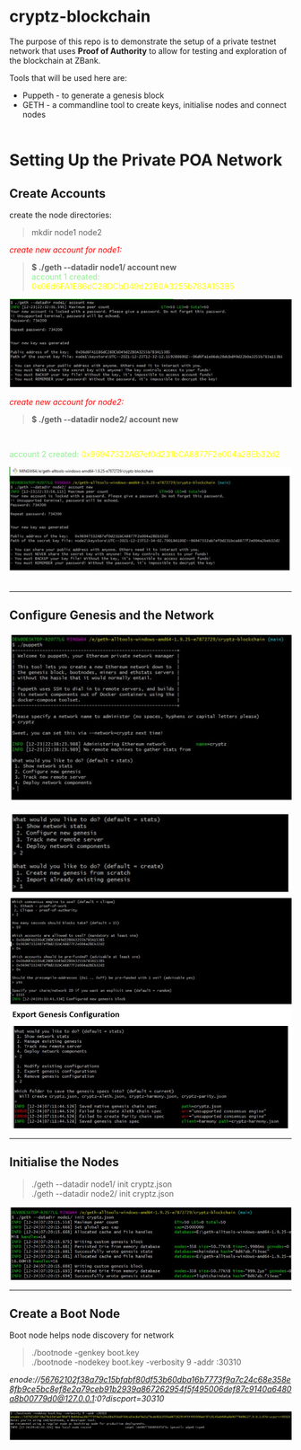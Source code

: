 # cryptz-blockchain

The purpose of this repo is to demonstrate the setup of a private testnet network that uses **Proof of Authority** to allow for testing and exploration of the blockchain at ZBank.

Tools that will be used here are:
- Puppeth - to generate a genesis block
- GETH - a commandline tool to create keys, initialise nodes and connect nodes<br/><br/>

# Setting Up the Private POA Network

## Create Accounts

create the node directories: 
> mkdir node1 node2

<span style="color:red">*create new account for node1:*</span> 
>**$ ./geth --datadir node1/ account new**
<br/><span style="color:lightgreen">account 1 created:</span>  <span style="color:yellow">0x06d6FA1E86dC28DCbD49d22B0A3255b783A153B5</span>

![](./screenshots/sc001.jpg)


<span style="color:red">*create new account for node2:*</span> 
>**$ ./geth --datadir node2/ account new**
<br>

<span style="color:lightgreen">account 2 created:</span>  <span style="color:yellow">0x96947332AB7ef0d231bCA8877F2e004a2BEb32d2</span>


![](./screenshots/sc002.jpg)
<br><br>

<hr/>

## Configure Genesis and the Network

![](./screenshots/sc003.jpg)

![](./screenshots/sc004.jpg)
![](./screenshots/sc005.jpg)
![](./screenshots/sc006.jpg)

<hr/>

## Initialise the Nodes

>./geth --datadir node1/ init cryptz.json <br/>
> ./geth --datadir node2/ init cryptz.json

![](./screenshots/sc007.jpg)


<hr/>

## Create a Boot Node
Boot node helps node discovery for network

>./bootnode -genkey boot.key <br/>
>./bootnode -nodekey boot.key -verbosity 9 -addr :30310

<i>enode://56762102f38a79c15bfabf80df53b60dba16b7773f9a7c24c68e358e8fb9ce5bc8ef8e2a79ceb91b2939a867262954f5f495006def87c9140a6480a8b00779d0@127.0.0.1:0?discport=30310</i>


![](./screenshots/sc008.jpg)

